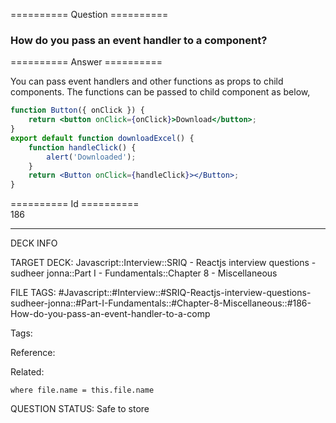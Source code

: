 ========== Question ==========  

### How do you pass an event handler to a component?  

========== Answer ==========  

You can pass event handlers and other functions as props to child components. The functions can be passed to child component as below,

```jsx
function Button({ onClick }) {
    return <button onClick={onClick}>Download</button>;
}
export default function downloadExcel() {
    function handleClick() {
        alert('Downloaded');
    }
    return <Button onClick={handleClick}></Button>;
}
```

========== Id ==========  
186

---

DECK INFO

TARGET DECK: Javascript::Interview::SRIQ - Reactjs interview questions - sudheer jonna::Part I - Fundamentals::Chapter 8 - Miscellaneous

FILE TAGS: #Javascript::#Interview::#SRIQ-Reactjs-interview-questions-sudheer-jonna::#Part-I-Fundamentals::#Chapter-8-Miscellaneous::#186-How-do-you-pass-an-event-handler-to-a-comp

Tags:

Reference:

Related:

```dataview
where file.name = this.file.name
```
QUESTION STATUS: Safe to store
